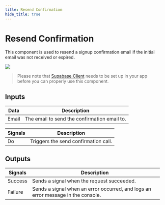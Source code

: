 ```yaml
---
title: Resend Confirmation
hide_title: true
---
```


# Resend Confirmation

This component is used to resend a signup confirmation email if the initial email was not received or expired.

<div className="ndl-image-with-background l">

![](/library/prefabs/supabase/resendconfirmation.png)

</div>

> Please note that [Supabase Client](/library/prefabs/supabase/components/setup-client/) needs to be set up in your app before you can properly use this component.

## Inputs

| Data                                    | Description                                  |
| --------------------------------------- | -------------------------------------------- |
| <span className="ndl-data">Email</span> | The email to send the confirmation email to. |

| Signals                                | Description                          |
| -------------------------------------- | ------------------------------------ |
| <span className="ndl-signal">Do</span> | Triggers the send confirmation call. |

## Outputs

| Signals                                     | Description                                                                      |
| ------------------------------------------- | -------------------------------------------------------------------------------- |
| <span className="ndl-signal">Success</span> | Sends a signal when the request succeeded.                                       |
| <span className="ndl-signal">Failure</span> | Sends a signal when an error occurred, and logs an error message in the console. |
